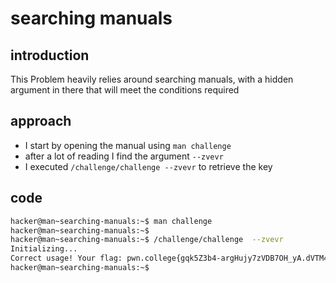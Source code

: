 # searching manuals

## introduction
This Problem heavily relies around searching manuals, with a hidden argument in there that will meet the conditions required
## approach
- I start by opening the manual using `man challenge`
- after a lot of reading I find the argument `--zvevr`
- I executed `/challenge/challenge --zvevr` to retrieve the key
## code
```bash
hacker@man~searching-manuals:~$ man challenge
hacker@man~searching-manuals:~$
hacker@man~searching-manuals:~$ /challenge/challenge  --zvevr
Initializing...
Correct usage! Your flag: pwn.college{gqk5Z3b4-argHujy7zVDB7OH_yA.dVTM4QDLzgTN0czW}
hacker@man~searching-manuals:~$
```
